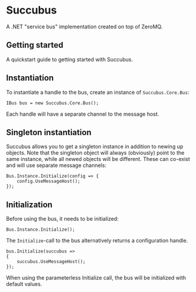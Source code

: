 Succubus
========

A .NET "service bus" implementation created on top of ZeroMQ.

Getting started
---------------

A quickstart guide to getting started with Succubus.

Instantiation
-------------

To instantiate a handle to the bus, create an instance of `Succubus.Core.Bus`:

	IBus bus = new Succubus.Core.Bus();

Each handle will have a separate channel to the message host.

Singleton instantiation
-----------------------

Succubus allows you to get a singleton instance in addition to newing up objects. Note that the singleton object will always (obviously) point to the same instance, while all newed objects will be different. These can co-exist and will use separate message channels:

	Bus.Instance.Initialize(config => {
	    config.UseMessageHost();
	});

Initialization
--------------

Before using the bus, it needs to be initialized:

	Bus.Instance.Initialize();

The `Initialize`-call to the bus alternatively returns a configuration handle.

    bus.Initialize(succubus =>
    {
        succubus.UseMessageHost();               
    });

When using the parameterless Initialize call, the bus will be initialized with default values.
